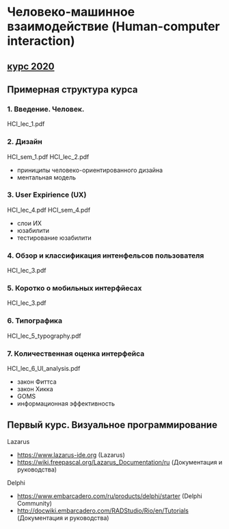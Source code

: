 # Человеко-машинное взаимодействие (Human-computer interaction)

## [курс 2020](https://github.com/ivtipm/HCI/blob/master/tasks-2020-fall/tasks-2020-fall.md)

## Примерная структура курса

### 1. Введение. Человек.
HCI_lec_1.pdf

### 2. Дизайн
  HCI_sem_1.pdf
  HCI_lec_2.pdf
   * приниципы человеко-ориентированного дизайна
   * ментальная модель


### 3. User Expirience (UX)
HCI_lec_4.pdf
HCI_sem_4.pdf
   * слои ИХ
   * юзабилити
   * тестирование юзабилити
   
### 4. Обзор и классификация интенфельсов пользователя
HCI_lec_3.pdf

### 5. Коротко о мобильных интерфйесах
HCI_lec_3.pdf

### 6. Типографика
HCI_lec_5_typography.pdf

### 7. Количественная оценка интерфейса
HCI_lec_6_UI_analysis.pdf
  * закон Фиттса
  * закон Хикка
  * GOMS
  * информационная эффективность


## Первый курс. Визуальное программирование

Lazarus
- https://www.lazarus-ide.org (Lazarus)
- https://wiki.freepascal.org/Lazarus_Documentation/ru (Документация и руководства)

Delphi
- https://www.embarcadero.com/ru/products/delphi/starter (Delphi Community)
- http://docwiki.embarcadero.com/RADStudio/Rio/en/Tutorials (Документация и руководства)
